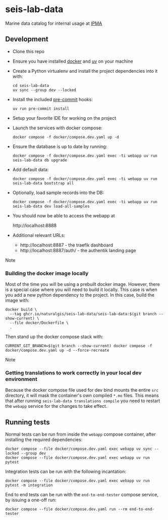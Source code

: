 # seis-lab-data

Marine data catalog for internal usage at [IPMA]


## Development

- Clone this repo
- Ensure you have installed [docker] and [uv] on your machine
- Create a Python virtualenv and install the project dependencies into it with:

    ```shell
    cd seis-lab-data
    uv sync --group dev --locked
    ```

- Install the included [pre-commit] hooks:

    ```shell
    uv run pre-commit install
    ```

- Setup your favorite IDE for working on the project
- Launch the services with docker compose:

    ```shell
    docker compose -f docker/compose.dev.yaml up -d
    ```

- Ensure the database is up to date by running:

    ```shell
    docker compose -f docker/compose.dev.yaml exec -ti webapp uv run seis-lab-data db upgrade
    ```

- Add default data:

    ```shell
    docker compose -f docker/compose.dev.yaml exec -ti webapp uv run seis-lab-data bootstrap all
    ```

- Optionally, load sample records into the DB:

    ```shell
    docker compose -f docker/compose.dev.yaml exec -ti webapp uv run seis-lab-data dev load-all-samples
    ```

- You should now be able to access the webapp at

    http://localhost:8888

- Additional relevant URLs:

  - http://localhost:8887 - the traefik dashboard
  - http://localhost:8887/auth/ - the authentik landing page


> [!NOTE]
> ### Building the docker image locally
>
> Most of the time you will be using a prebuilt docker image. However, there is a special case where you will need
> to build it locally. This case is when you add a new python dependency to the project. In this case, build the
> image with:
>
> ```shell
> docker build \
>   --tag ghcr.io/naturalgis/seis-lab-data/seis-lab-data:$(git branch --show-current) \
>   --file docker/Dockerfile \
>   .
> ```
>
> Then stand up the docker compose stack with:
>
> ```shell
> CURRENT_GIT_BRANCH=$(git branch --show-current) docker compose -f docker/compose.dev.yaml up -d --force-recreate
> ```

> [!NOTE]
> ### Getting translations to work correctly in your local dev environment
>
> Because the docker compose file used for dev bind mounts the entire `src` directory, it will
> mask the container's own compiled `*.mo` files. This means that after running
> `seis-lab-data translations compile` you need to restart the `webapp` service for the changes to take effect.


## Running tests

Normal tests can be run from inside the `webapp` compose container, after installing the required dependencies:

```shell
docker compose --file docker/compose.dev.yaml exec webapp uv sync --locked --group dev
docker compose --file docker/compose.dev.yaml exec webapp uv run pytest
```

Integration tests can be run with the following incantation:

```shell
docker compose --file docker/compose.dev.yaml exec webapp uv run pytest -m integration
```

End to end tests can be run with the `end-to-end-tester` compose service, by issuing a one-off run:

```shell
docker compose --file docker/compose.dev.yaml run --rm end-to-end-tester
```


[docker]: https://www.docker.com/
[IPMA]: https://www.ipma.pt/pt/index.html
[pre-commit]: https://pre-commit.com/
[uv]: https://docs.astral.sh/uv/
